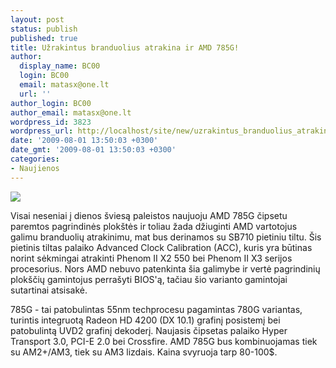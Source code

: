 ```yaml
---
layout: post
status: publish
published: true
title: Užrakintus branduolius atrakina ir AMD 785G!
author:
  display_name: BC00
  login: BC00
  email: matasx@one.lt
  url: ''
author_login: BC00
author_email: matasx@one.lt
wordpress_id: 3823
wordpress_url: http://localhost/site/new/uzrakintus_branduolius_atrakina_ir_amd_785g/
date: '2009-08-01 13:50:03 +0300'
date_gmt: '2009-08-01 13:50:03 +0300'
categories:
- Naujienos
---
```

<div class="imgright"><img src="http://tpucdn.com/img/09-07-30/94a_thm.jpg"  /></div>
<p>Visai neseniai į dienos šviesą paleistos naujuoju AMD 785G čipsetu paremtos pagrindinės plokštės ir toliau žada džiuginti AMD vartotojus galimu branduolių atrakinimu, mat bus derinamos su SB710 pietiniu tiltu. Šis pietinis tiltas palaiko Advanced Clock Calibration (ACC), kuris yra būtinas norint sėkmingai atrakinti Phenom II X2 550 bei Phenom II X3 serijos procesorius. Nors AMD nebuvo patenkinta šia galimybe ir vertė pagrindinių plokščių gamintojus perrašyti BIOS'ą, tačiau šio varianto gamintojai sutartinai atsisakė.</p>
<p>785G - tai patobulintas 55nm techprocesu pagamintas 780G variantas, turintis integruotą Radeon HD 4200 (DX 10.1) grafinį posistemį bei patobulintą UVD2 grafinį dekoderį.  Naujasis čipsetas palaiko Hyper Transport 3.0, PCI-E 2.0 bei Crossfire. AMD 785G bus kombinuojamas tiek su AM2+/AM3, tiek su AM3 lizdais. Kaina svyruoja tarp 80-100$.</p>
